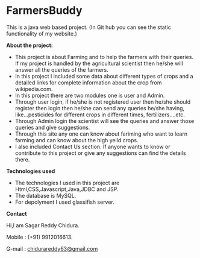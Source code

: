 # FarmersBuddy
This is a java web based project. (In Git hub you can see the static functionality of my website.)

**About the project:**
- This project is about Farming and to help the farmers with their queries. If my project is handled by the agricultural scientist then he/she will answer all the queries of the     farmers.
- In this project I included some data about different types of crops and a detailed links for complete information about the crop from wikipedia.com.
- In this project there are two modules one is user and Admin.
- Through user login, if he/she is not registered user then he/she should register then login then he/she can send any queries he/she having, like...pesticides for different crops   in different times, fertilizers....etc.
- Through Admin login the scientist will see the queries and answer those queries and give suggestions.
- Through this site any one can know about fariming who want to learn farming and can know about the high yeild crops.
- I also included Contact Us section. If anyone wants to know or contribute to this project or give any suggestions can find the details there.

**Technologies used**
- The technologies I used in this project are Html,CSS,Javascript,Java,JDBC and JSP.
- The database is MySQL.
- For depolyment I used glassifish server.

**Contact**

Hi,I am Sagar Reddy Chidura.

Mobile : (+91) 9912016613.

G-mail : chidurareddy63@gmail.com

